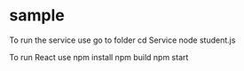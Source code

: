# sample

To run the service use
go to folder cd Service
node student.js

To run React use
npm install
npm build
npm start
